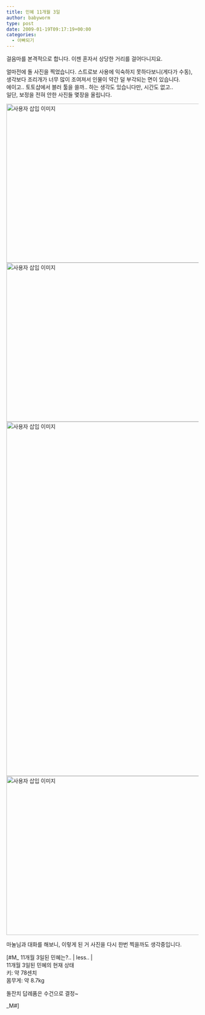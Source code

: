 ```yaml
---
title: 민혜 11개월 3일
author: babyworm
type: post
date: 2009-01-19T09:17:19+00:00
categories:
  - 아빠되기
---
```

걸음마를 본격적으로 합니다. 이젠 혼자서 상당한 거리를 걸어다니지요.

얼마전에 돌 사진을 찍었습니다. 스트로보 사용에 익숙하지 못하다보니(게다가 수동), 생각보다 조리개가 너무 많이 조여져서 인물이 약간 덜 부각되는 면이 있습니다.<br>
에이고.. 토토샵에서 블러 툴을 쓸까.. 하는 생각도 있습니다만, 시간도 없고..<br>
일단, 보정을 전혀 안한 사진들 몇장을 올립니다. 

<img loading="lazy" decoding="async" src="https://i0.wp.com/babyworm.net/wordpress/wp-content/uploads/1/ok220000000000.jpg?resize=620%2C415" class="aligncenter" width="620" height="415" alt="사용자 삽입 이미지" data-recalc-dims="1" /><br>
<img loading="lazy" decoding="async" src="https://i0.wp.com/babyworm.net/wordpress/wp-content/uploads/1/pk220000000000.jpg?resize=620%2C415" class="aligncenter" width="620" height="415" alt="사용자 삽입 이미지" data-recalc-dims="1" /><br>
<img loading="lazy" decoding="async" src="https://i0.wp.com/babyworm.net/wordpress/wp-content/uploads/1/ok220000000001.jpg?resize=620%2C925" class="aligncenter" width="620" height="925" alt="사용자 삽입 이미지" data-recalc-dims="1" /><br>
<img loading="lazy" decoding="async" src="https://i0.wp.com/babyworm.net/wordpress/wp-content/uploads/1/nk220000000000.jpg?resize=620%2C415" class="aligncenter" width="620" height="415" alt="사용자 삽입 이미지" data-recalc-dims="1" /> 

마눌님과 대화를 해보니, 이렇게 된 거 사진을 다시 한번 찍을까도 생각중입니다. 

[#M_ 11개월 3일된 민혜는?.. | less.. |<br>
11개월 3일된 민혜의 현재 상태<br>
키: 약 78센치<br>
몸무게: 약 8.7kg

돌잔치 답례품은 수건으로 결정~

_M#]
